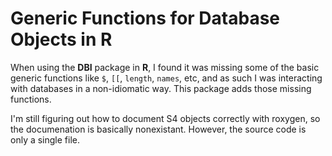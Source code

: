 # Generic Functions for Database Objects in R

When using the **DBI** package in **R**, I found it was missing some
of the basic generic functions like `$`, `[[`, `length`, `names`, etc,
and as such I was interacting with databases in a non-idiomatic way.
This package adds those missing functions.

I'm still figuring out how to document S4 objects correctly with
roxygen, so the documenation is basically nonexistant. However, the
source code is only a single file.


